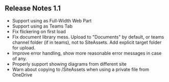 Release Notes 1.1
-----

- Support using as Full-Width Web Part
- Support using as Teams Tab
- Fix flickering on first load
- Fix document library mess. Upload to "Documents" by default, or teams channel folder (if in teams), not to SiteAssets. Add explicit target folder for upload.
- Improve error handling, show more reasonable error messages in case of any.
- Properly support showing diagrams from different site
- Warn about copying to /SiteAssets when using a private file from OneDrive
